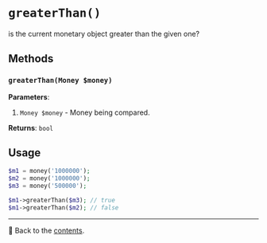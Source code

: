 # `greaterThan()`

is the current monetary object greater than the given one?

## Methods

### `greaterThan(Money $money)`
**Parameters**:
1. `Money $money` - Money being compared.

**Returns**: `bool`

## Usage

```php
$m1 = money('1000000');
$m2 = money('1000000');
$m3 = money('500000');

$m1->greaterThan($m3); // true
$m1->greaterThan($m2); // false
```

---

📌 Back to the [contents](/docs/04_money/README.md).
